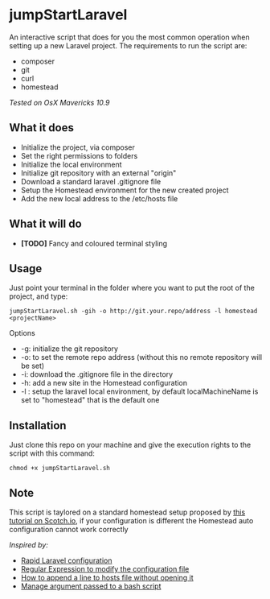jumpStartLaravel
================

An interactive script that does for you the most common operation when setting up a new Laravel project.
The requirements to run the script are:
- composer
- git
- curl
- homestead

<i>Tested on OsX Mavericks 10.9</i>

What it does
-------------

- Initialize the project, via composer
- Set the right permissions to folders
- Initialize the local environment
- Initialize git repository with an external "origin"
- Download a standard laravel .gitignore file
- Setup the Homestead environment for the new created project
- Add the new local address to the /etc/hosts file

What it will do
---------------
- <b>[TODO]</b> Fancy and coloured terminal styling

Usage
-----

Just point your terminal in the folder where you want to put the root of the project, and type:

```
jumpStartLaravel.sh -gih -o http://git.your.repo/address -l homestead  <projectName>
```

Options
- -g: initialize the git repository
- -o: to set the remote repo address (without this no remote repository will be set)
- -i: download the .gitignore file in the directory
- -h: add a new site in the Homestead configuration
- -l <localMachineName>: setup the laravel local environment, by default localMachineName is set to "homestead" that is the default one 

Installation
------------

Just clone this repo on your machine and give the execution rights to the script with this command:

```
chmod +x jumpStartLaravel.sh
```

Note
----

This script is taylored on a standard homestead setup proposed by [this tutorial on Scotch.io](http://scotch.io/tutorials/php/getting-started-with-laravel-homestead), if your configuration is different the Homestead auto configuration cannot work correctly

<i>Inspired by: </i>
- [Rapid Laravel configuration](http://fideloper.com/laravel-4-uber-quick-start-with-auth-guide)
- [Regular Expression to modify the configuration file](http://stackoverflow.com/a/5723884/811858)
- [How to append a line to hosts file without opening it](http://superuser.com/a/538763)
- [Manage argument passed to a bash script](http://stackoverflow.com/a/1854031/811858)